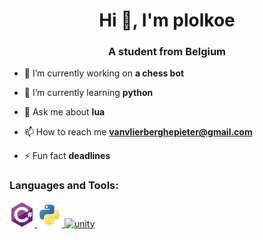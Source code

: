 <h1 align="center">Hi 👋, I'm plolkoe</h1>
<h3 align="center">A student from Belgium</h3>

- 🔭 I’m currently working on **a chess bot**

- 🌱 I’m currently learning **python**

- 💬 Ask me about **lua**

- 📫 How to reach me **vanvlierberghepieter@gmail.com**

- ⚡ Fun fact **deadlines**


<p align="left">
</p>

<h3 align="left">Languages and Tools:</h3>
<p align="left"> <a href="https://www.w3schools.com/cs/" target="_blank" rel="noreferrer"> <img src="https://raw.githubusercontent.com/devicons/devicon/master/icons/csharp/csharp-original.svg" alt="csharp" width="40" height="40"/> </a> <a href="https://www.python.org" target="_blank" rel="noreferrer"> <img src="https://raw.githubusercontent.com/devicons/devicon/master/icons/python/python-original.svg" alt="python" width="40" height="40"/> </a> <a href="https://unity.com/" target="_blank" rel="noreferrer"> <img src="https://www.vectorlogo.zone/logos/unity3d/unity3d-icon.svg" alt="unity" width="40" height="40"/> </a> </p>
